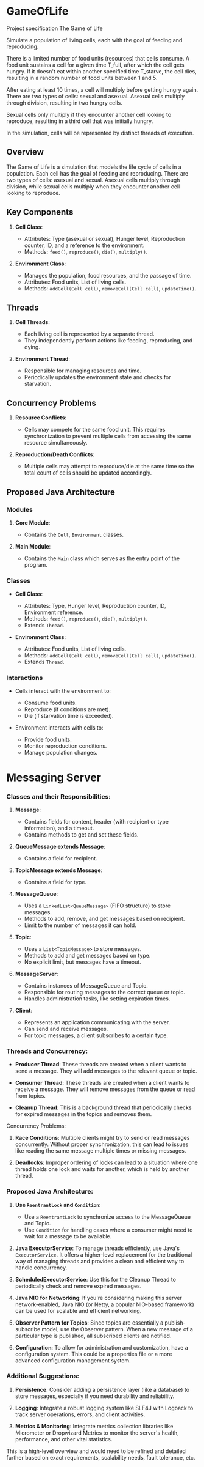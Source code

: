 # GameOfLife



Project specification
The Game of Life

Simulate a population of living cells, each with the goal of feeding and reproducing.

There is a limited number of food units (resources) that cells consume. A food unit sustains a cell for a given time T_full, after which the cell gets hungry. If it doesn't eat within another specified time T_starve, the cell dies, resulting in a random number of food units between 1 and 5.

After eating at least 10 times, a cell will multiply before getting hungry again. There are two types of cells: sexual and asexual. Asexual cells multiply through division, resulting in two hungry cells.

Sexual cells only multiply if they encounter another cell looking to reproduce, resulting in a third cell that was initially hungry.

In the simulation, cells will be represented by distinct threads of execution.





## Overview

The Game of Life is a simulation that models the life cycle of cells in a population. Each cell has the goal of feeding and reproducing. There are two types of cells: asexual and sexual. Asexual cells multiply through division, while sexual cells multiply when they encounter another cell looking to reproduce.

## Key Components

1. **Cell Class**:
   - Attributes: Type (asexual or sexual), Hunger level, Reproduction counter, ID, and a reference to the environment.
   - Methods: `feed()`, `reproduce()`, `die()`, `multiply()`.
   
2. **Environment Class**:
   - Manages the population, food resources, and the passage of time.
   - Attributes: Food units, List of living cells.
   - Methods: `addCell(Cell cell)`, `removeCell(Cell cell)`, `updateTime()`.
   


## Threads

1. **Cell Threads**:
   - Each living cell is represented by a separate thread.
   - They independently perform actions like feeding, reproducing, and dying.
   
2. **Environment Thread**:
   - Responsible for managing resources and time.
   - Periodically updates the environment state and checks for starvation.

## Concurrency Problems

1. **Resource Conflicts**:
   - Cells may compete for the same food unit. This requires synchronization to prevent multiple cells from accessing the same resource simultaneously.

2. **Reproduction/Death Conflicts**:
   - Multiple cells may attempt to reproduce/die at the same time so the total count of cells should be updated accordingly.



## Proposed Java Architecture

### Modules

1. **Core Module**:
   - Contains the `Cell`, `Environment` classes.

2. **Main Module**:
   - Contains the `Main` class which serves as the entry point of the program.

### Classes

- **Cell Class**:
  - Attributes: Type, Hunger level, Reproduction counter, ID, Environment reference.
  - Methods: `feed()`, `reproduce()`, `die()`, `multiply()`.
  - Extends `Thread`.

- **Environment Class**:
  - Attributes: Food units, List of living cells.
  - Methods: `addCell(Cell cell)`, `removeCell(Cell cell)`, `updateTime()`.
  - Extends `Thread`.



### Interactions

- Cells interact with the environment to:
  - Consume food units.
  - Reproduce (if conditions are met).
  - Die (if starvation time is exceeded).

- Environment interacts with cells to:
  - Provide food units.
  - Monitor reproduction conditions.
  - Manage population changes.



# Messaging Server

### Classes and their Responsibilities:

1. **Message**:
    - Contains fields for content, header (with recipient or type information), and a timeout.
    - Contains methods to get and set these fields.
  
2. **QueueMessage extends Message**:
    - Contains a field for recipient.
  
3. **TopicMessage extends Message**:
    - Contains a field for type.
  
4. **MessageQueue**:
    - Uses a `LinkedList<QueueMessage>` (FIFO structure) to store messages.
    - Methods to add, remove, and get messages based on recipient.
    - Limit to the number of messages it can hold.

5. **Topic**:
    - Uses a `List<TopicMessage>` to store messages.
    - Methods to add and get messages based on type.
    - No explicit limit, but messages have a timeout.

6. **MessageServer**:
    - Contains instances of MessageQueue and Topic.
    - Responsible for routing messages to the correct queue or topic.
    - Handles administration tasks, like setting expiration times.
  
7. **Client**:
    - Represents an application communicating with the server.
    - Can send and receive messages.
    - For topic messages, a client subscribes to a certain type.

### Threads and Concurrency:

- **Producer Thread**: These threads are created when a client wants to send a message. They will add messages to the relevant queue or topic.

- **Consumer Thread**: These threads are created when a client wants to receive a message. They will remove messages from the queue or read from topics.

- **Cleanup Thread**: This is a background thread that periodically checks for expired messages in the topics and removes them.

Concurrency Problems:

1. **Race Conditions**: Multiple clients might try to send or read messages concurrently. Without proper synchronization, this can lead to issues like reading the same message multiple times or missing messages.

2. **Deadlocks**: Improper ordering of locks can lead to a situation where one thread holds one lock and waits for another, which is held by another thread.

### Proposed Java Architecture:

1. **Use `ReentrantLock` and `Condition`**:
    - Use a `ReentrantLock` to synchronize access to the MessageQueue and Topic.
    - Use `Condition` for handling cases where a consumer might need to wait for a message to be available.
  
2. **Java ExecutorService**: To manage threads efficiently, use Java's `ExecutorService`. It offers a higher-level replacement for the traditional way of managing threads and provides a clean and efficient way to handle concurrency.

3. **ScheduledExecutorService**: Use this for the Cleanup Thread to periodically check and remove expired messages.

4. **Java NIO for Networking**: If you're considering making this server network-enabled, Java NIO (or Netty, a popular NIO-based framework) can be used for scalable and efficient networking.

5. **Observer Pattern for Topics**: Since topics are essentially a publish-subscribe model, use the Observer pattern. When a new message of a particular type is published, all subscribed clients are notified.

6. **Configuration**: To allow for administration and customization, have a configuration system. This could be a properties file or a more advanced configuration management system.

### Additional Suggestions:

1. **Persistence**: Consider adding a persistence layer (like a database) to store messages, especially if you need durability and reliability. 

2. **Logging**: Integrate a robust logging system like SLF4J with Logback to track server operations, errors, and client activities.

3. **Metrics & Monitoring**: Integrate metrics collection libraries like Micrometer or Dropwizard Metrics to monitor the server's health, performance, and other vital statistics.

This is a high-level overview and would need to be refined and detailed further based on exact requirements, scalability needs, fault tolerance, etc.
